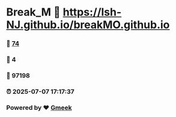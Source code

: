 # Break_M :link: https://lsh-NJ.github.io/breakMO.github.io 
### :page_facing_up: [74](https://lsh-NJ.github.io/breakMO.github.io/tag.html) 
### :speech_balloon: 4 
### :hibiscus: 97198 
### :alarm_clock: 2025-07-07 17:17:37 
### Powered by :heart: [Gmeek](https://github.com/Meekdai/Gmeek)
